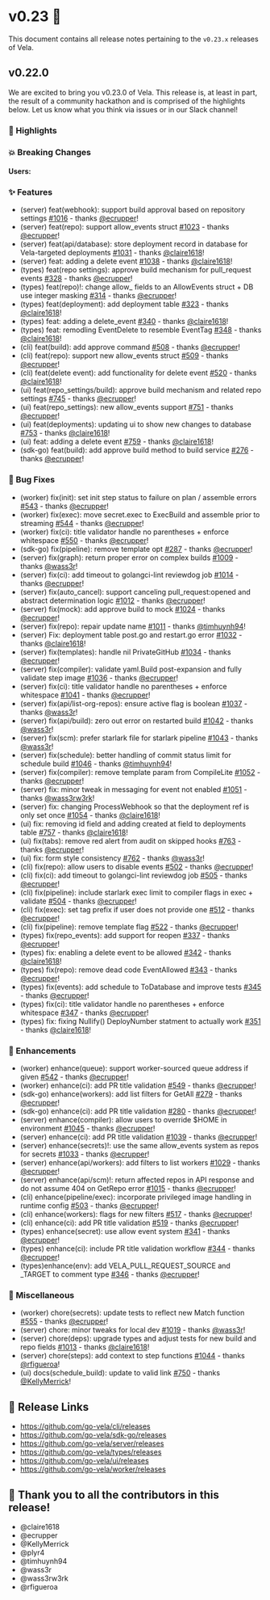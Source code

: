 # v0.23 🚀

This document contains all release notes pertaining to the `v0.23.x` releases of
Vela.

## v0.22.0

We are excited to bring you v0.23.0 of Vela. This release is, at least in part,
the result of a community hackathon and is comprised of the highlights below.
Let us know what you think via issues or in our Slack channel!

### 📣 Highlights


### 💥 Breaking Changes

#### Users:


### ✨ Features

- (server) feat(webhook): support build approval based on repository settings
  [#1016](https://github.com/go-vela/server/commit/5fc317f98d5c56583cd19ecfd2e714747d5dd3cf) -
  thanks [@ecrupper](https://github.com/ecrupper)!
- (server) feat(repo): support allow_events struct
  [#1023](https://github.com/go-vela/server/commit/6fcde8652f63e317137a63cb4f01586bbbbc49c2) -
  thanks [@ecrupper](https://github.com/ecrupper)!
- (server) feat(api/database): store deployment record in database for Vela-targeted deployments
  [#1031](https://github.com/go-vela/server/commit/a7cd07fe43cd7e5e0e79f7e1ddb6ca055d518d8a) -
  thanks [@claire1618](https://github.com/claire1618)!
- (server) feat: adding a delete event
  [#1038](https://github.com/go-vela/server/commit/136cd544d57626d181b0be7e66aceb509cc962a0) -
  thanks [@claire1618](https://github.com/claire1618)!
- (types) feat(repo settings): approve build mechanism for pull_request events
  [#328](https://github.com/go-vela/types/commit/b43cd77e4d9a34b3b34d10f9e9915604fbb334f0) -
  thanks [@ecrupper](https://github.com/ecrupper)!
- (types) feat(repo)!: change allow_<event> fields to an AllowEvents struct + DB use integer masking
  [#314](https://github.com/go-vela/types/commit/23c15858da2a56259b0cf6c2cf77aeb9e24d3f95) -
  thanks [@ecrupper](https://github.com/ecrupper)!
- (types) feat(deployment): add deployment table
  [#323](https://github.com/go-vela/types/commit/26e54c869418eb841c5cc1d31b3364459378c9b6) -
  thanks [@claire1618](https://github.com/claire1618)!
- (types) feat: adding a delete_event
  [#340](https://github.com/go-vela/types/commit/0d0e2236779601db16bfeffc3683bd378adf3923) -
  thanks [@claire1618](https://github.com/claire1618)!
- (types) feat: remodling EventDelete to resemble EventTag
  [#348](https://github.com/go-vela/types/commit/d058de26b401c176425f5265dd3b0ff77714e3f5) -
  thanks [@claire1618](https://github.com/claire1618)!
- (cli) feat(build): add approve command
  [#508](https://github.com/go-vela/cli/commit/cf6aee3e463137e26e63c666c8c407f685ae758c) -
  thanks [@ecrupper](https://github.com/ecrupper)!
- (cli) feat(repo): support new allow_events struct
  [#509](https://github.com/go-vela/cli/commit/3c55490067ae752dab92587756874ad03d1fac9d) -
  thanks [@ecrupper](https://github.com/ecrupper)!
- (cli) feat(delete event): add functionality for delete event
  [#520](https://github.com/go-vela/cli/commit/051ca4b566219c99e30907bad10661751fa60ccc) -
  thanks [@claire1618](https://github.com/claire1618)!
- (ui) feat(repo_settings/build): approve build mechanism and related repo settings
  [#745](https://github.com/go-vela/ui/commit/25da227458df03a4f130014beab5f3b1579866b4) -
  thanks [@ecrupper](https://github.com/ecrupper)!
- (ui) feat(repo_settings): new allow_events support
  [#751](https://github.com/go-vela/ui/commit/c1c1e1701c18b8063162f2a956f44eb5624fb764) -
  thanks [@ecrupper](https://github.com/ecrupper)!
- (ui) feat(deployments): updating ui to show new changes to database
  [#753](https://github.com/go-vela/ui/commit/edd09593f924899b6072ba0916bf1694e15f1a72) -
  thanks [@claire1618](https://github.com/claire1618)!
- (ui) feat: adding a delete event
  [#759](https://github.com/go-vela/ui/commit/077e4057138a04e8455d6a868de7d77cc0651e85) -
  thanks [@claire1618](https://github.com/claire1618)!
- (sdk-go) feat(build): add approve build method to build service
  [#276](https://github.com/go-vela/sdk-go/commit/23e6a2ee9817abf6426ef671026b55fc9e6dce10) -
  thanks [@ecrupper](https://github.com/ecrupper)!

### 🐛 Bug Fixes

- (worker) fix(init): set init step status to failure on plan / assemble errors
  [#543](https://github.com/go-vela/worker/commit/c07a1a8f788541cfce0819c17a78b13e7f9c35d0) -
  thanks [@ecrupper](https://github.com/ecrupper)!
- (worker) fix(exec): move secret.exec to ExecBuild and assemble prior to streaming
  [#544](https://github.com/go-vela/worker/commit/b45d0ce710ef208ca1330fc6904c15a38e6d08c7) -
  thanks [@ecrupper](https://github.com/ecrupper)!
- (worker) fix(ci): title validator handle no parentheses + enforce whitespace
  [#550](https://github.com/go-vela/worker/commit/724912db3b72c75c57341f21aabccb440cad922f) -
  thanks [@ecrupper](https://github.com/ecrupper)!
- (sdk-go) fix(pipeline): remove template opt
  [#287](https://github.com/go-vela/sdk-go/commit/6fd0d75deed9256d2d2beb9712cde035bad4b545) -
  thanks [@ecrupper](https://github.com/ecrupper)!
- (server) fix(graph): return proper error on complex builds
  [#1009](https://github.com/go-vela/server/commit/3d67002de8f87154fd52e79e562a90f1aacb6894) -
  thanks [@wass3r](https://github.com/wass3r)!
- (server) fix(ci): add timeout to golangci-lint reviewdog job
  [#1014](https://github.com/go-vela/server/commit/5777666c6a70fe29a5bd961adbf4c13c9bd5d45b) -
  thanks [@ecrupper](https://github.com/ecrupper)!
- (server) fix(auto_cancel): support canceling pull_request:opened and abstract determination logic
  [#1012](https://github.com/go-vela/server/commit/6390b12925448a264ab8e2ee042f1fa252964a1a) -
  thanks [@ecrupper](https://github.com/ecrupper)!
- (server) fix(mock): add approve build to mock
  [#1024](https://github.com/go-vela/server/commit/140d2b1492b726db24c60f3c469abaaabbe6f97d) -
  thanks [@ecrupper](https://github.com/ecrupper)!
- (server) fix(repo): repair update name
  [#1011](https://github.com/go-vela/server/commit/2dd31d69c4e25ed6588b1003071c42ce8a0c0b6d) -
  thanks [@timhuynh94](https://github.com/timhuynh94)!
- (server) Fix: deployment table post.go and restart.go error
  [#1032](https://github.com/go-vela/server/commit/730b0f4f90f307c2403d7efc60309408c1c38133) -
  thanks [@claire1618](https://github.com/claire1618)!
- (server) fix(templates): handle nil PrivateGitHub
  [#1034](https://github.com/go-vela/server/commit/de5cf1020cbbe59e0917ed2281eac44053de4eb7) -
  thanks [@ecrupper](https://github.com/ecrupper)!
- (server) fix(compiler): validate yaml.Build post-expansion and fully validate step image
  [#1036](https://github.com/go-vela/server/commit/45f5ad32ebef0a064952cb95d200329d2894a5ae) -
  thanks [@ecrupper](https://github.com/ecrupper)!
- (server) fix(ci): title validator handle no parentheses + enforce whitespace
  [#1041](https://github.com/go-vela/server/commit/d79d3a52aabaaf3bb3ed78560b474f4d8bd7276a) -
  thanks [@ecrupper](https://github.com/ecrupper)!
- (server) fix(api/list-org-repos): ensure active flag is boolean
  [#1037](https://github.com/go-vela/server/commit/c3281b4be338467e8f82e5cb3bf0e4357ae06592) -
  thanks [@wass3r](https://github.com/wass3r)!
- (server) fix(api/build): zero out error on restarted build
  [#1042](https://github.com/go-vela/server/commit/d3c6ff8cb0c8851b6f8f27ac3f8765888c790e7f) -
  thanks [@wass3r](https://github.com/wass3r)!
- (server) fix(scm): prefer starlark file for starlark pipeline
  [#1043](https://github.com/go-vela/server/commit/dbe8bcecd4c5702f560aafa2dc35935292777239) -
  thanks [@wass3r](https://github.com/wass3r)!
- (server) fix(schedule): better handling of commit status limit for schedule build
  [#1046](https://github.com/go-vela/server/commit/b88749c23bc88001b299d97f25550d99850dd5f0) -
  thanks [@timhuynh94](https://github.com/timhuynh94)!
- (server) fix(compiler): remove template param from CompileLite
  [#1052](https://github.com/go-vela/server/commit/ca2dbc596c342e465547c9c9b068186eb0173d46) -
  thanks [@ecrupper](https://github.com/ecrupper)!
- (server) fix: minor tweak in messaging for event not enabled
  [#1051](https://github.com/go-vela/server/commit/aea33fea62b5ecf2f7a8c91dffea547aa7ab57ce) -
  thanks [@wass3rw3rk](https://github.com/wass3rw3rk)!
- (server) fix: changing ProcessWebhook so that the deployment ref is only set once
  [#1054](https://github.com/go-vela/server/commit/f2f177c46f58873b309212db0aea5c38e20de1d0) -
  thanks [@claire1618](https://github.com/claire1618)!
- (ui) fix: removing id field and adding created at field to deployments table
  [#757](https://github.com/go-vela/ui/commit/1ae0459099fc07501fd05d2777cc37744e6c445e) -
  thanks [@claire1618](https://github.com/claire1618)!
- (ui) fix(tabs): remove red alert from audit on skipped hooks
  [#763](https://github.com/go-vela/ui/commit/43e2a935af32775723c09acf58f69d3e923077a6) -
  thanks [@ecrupper](https://github.com/ecrupper)!
- (ui) fix: form style consistency
  [#762](https://github.com/go-vela/ui/commit/a8020aa9cbc36ae170c2313d99e11e2d7a416132) -
  thanks [@wass3r](https://github.com/wass3r)!
- (cli) fix(repo): allow users to disable events
  [#502](https://github.com/go-vela/cli/commit/b070b1716b72371491331be3556ac7cd45d26e10) -
  thanks [@ecrupper](https://github.com/ecrupper)!
- (cli) fix(ci): add timeout to golangci-lint reviewdog job
  [#505](https://github.com/go-vela/cli/commit/d87ae805aeff5ef7faf60a5d296050c273f65194) -
  thanks [@ecrupper](https://github.com/ecrupper)!
- (cli) fix(pipeline): include starlark exec limit to compiler flags in exec + validate
  [#504](https://github.com/go-vela/cli/commit/c20a385da8da488021d0fe8800f1b4b29b7053b0) -
  thanks [@ecrupper](https://github.com/ecrupper)!
- (cli) fix(exec): set tag prefix if user does not provide one
  [#512](https://github.com/go-vela/cli/commit/b0a65a6a5a66c8a5464924eba44c4fd98ccd133b) -
  thanks [@ecrupper](https://github.com/ecrupper)!
- (cli) fix(pipeline): remove template flag
  [#522](https://github.com/go-vela/cli/commit/8f58d347f0e773c6da65009f74dcfdaacf979b23) -
  thanks [@ecrupper](https://github.com/ecrupper)!
- (types) fix(repo_events): add support for reopen
  [#337](https://github.com/go-vela/types/commit/1eae2f5e371bed7918c5d66e9507798f36ce4953) -
  thanks [@ecrupper](https://github.com/ecrupper)!
- (types) fix: enabling a delete event to be allowed
  [#342](https://github.com/go-vela/types/commit/483bff0c86934aa1143e33316ab0d4548e7bf356) -
  thanks [@claire1618](https://github.com/claire1618)!
- (types) fix(repo): remove dead code EventAllowed
  [#343](https://github.com/go-vela/types/commit/a4d640c8760ef5a6525a4941b1418635f867f981) -
  thanks [@ecrupper](https://github.com/ecrupper)!
- (types) fix(events): add schedule to ToDatabase and improve tests
  [#345](https://github.com/go-vela/types/commit/0e2e18b383dedd61cefd7403e4b6fab458f5d9a2) -
  thanks [@ecrupper](https://github.com/ecrupper)!
- (types) fix(ci): title validator handle no parentheses + enforce whitespace
  [#347](https://github.com/go-vela/types/commit/8a6ef2dcdbe20b4135bf2b3094e278c7a741755c) -
  thanks [@ecrupper](https://github.com/ecrupper)!
- (types) fix: fixing Nullify() DeployNumber statment to actually work
  [#351](https://github.com/go-vela/types/commit/867f2d14e4e2cf5c2c7d13fca538804d334fc13b) -
  thanks [@claire1618](https://github.com/claire1618)!

### 🚸 Enhancements

- (worker) enhance(queue): support worker-sourced queue address if given
  [#542](https://github.com/go-vela/worker/commit/b9b9a912f4c1d184bd11d47f874f97483cf75a23) -
  thanks [@ecrupper](https://github.com/ecrupper)!
- (worker) enhance(ci): add PR title validation
  [#549](https://github.com/go-vela/worker/commit/0672ba137432d6ee24a3f6132168171f0128b21a) -
  thanks [@ecrupper](https://github.com/ecrupper)!
- (sdk-go) enhance(workers): add list filters for GetAll
  [#279](https://github.com/go-vela/sdk-go/commit/4a16c9235b7a5822b1babcc83e5c294093741238) -
  thanks [@ecrupper](https://github.com/ecrupper)!
- (sdk-go) enhance(ci): add PR title validation
  [#280](https://github.com/go-vela/sdk-go/commit/7e6685a4a64af6b7a4cc5a1223bbf1c0e6e502c8) -
  thanks [@ecrupper](https://github.com/ecrupper)!
- (server) enhance(compiler): allow users to override $HOME in environment
  [#1045](https://github.com/go-vela/server/commit/4e438e1d484eb458accfd90d233d283c8bd0dad5) -
  thanks [@ecrupper](https://github.com/ecrupper)!
- (server) enhance(ci): add PR title validation
  [#1039](https://github.com/go-vela/server/commit/e3fc4966a5265485abd843fe1602f6ba2f65cd4bb) -
  thanks [@ecrupper](https://github.com/ecrupper)!
- (server) enhance(secrets)!: use the same allow_events system as repos for secrets
  [#1033](https://github.com/go-vela/server/commit/78eca514b01d626405cc07887eaee1c4e8830352) -
  thanks [@ecrupper](https://github.com/ecrupper)!
- (server) enhance(api/workers): add filters to list workers
  [#1029](https://github.com/go-vela/server/commit/49066352a370681644875dc85512736b29a4234f) -
  thanks [@ecrupper](https://github.com/ecrupper)!
- (server) enhance(api/scm)!: return affected repos in API response and do not assume 404 on GetRepo error
  [#1015](https://github.com/go-vela/server/commit/2b58510bc4b590cb8ef550ac1774e18bba8e2f37) -
  thanks [@ecrupper](https://github.com/ecrupper)!
- (cli) enhance(pipeline/exec): incorporate privileged image handling in runtime config
  [#503](https://github.com/go-vela/cli/commit/54266a992d9132f240d84cb7d9af14d2a2addfde) -
  thanks [@ecrupper](https://github.com/ecrupper)!
- (cli) enhance(workers): flags for new filters
  [#517](https://github.com/go-vela/cli/commit/d23ab1ace149fda155e126b7befd3a83944eb0d7) -
  thanks [@ecrupper](https://github.com/ecrupper)!
- (cli) enhance(ci): add PR title validation
  [#519](https://github.com/go-vela/cli/commit/167b010c7c10312fe4a5acc1736ec0937164371c) -
  thanks [@ecrupper](https://github.com/ecrupper)!
- (types) enhance(secret): use allow event system
  [#341](https://github.com/go-vela/types/commit/a91bd54636bc8ac5cb36f73f626dffca0ed852ad) -
  thanks [@ecrupper](https://github.com/ecrupper)!
- (types) enhance(ci): include PR title validation workflow
  [#344](https://github.com/go-vela/types/commit/00dcbc6ffa55754367daa69d920e94dad324d25d) -
  thanks [@ecrupper](https://github.com/ecrupper)!
- (types)enhance(env): add VELA_PULL_REQUEST_SOURCE and _TARGET to comment type
  [#346](https://github.com/go-vela/types/commit/f40578eb2dac13c44adc43835a63c75c411b2f12) -
  thanks [@ecrupper](https://github.com/ecrupper)!

### 🔧 Miscellaneous

- (worker) chore(secrets): update tests to reflect new Match function
  [#555](https://github.com/go-vela/worker/commit/9ae5e79015be4ca22b70c6c15528ac1f62a77f6e) -
  thanks [@ecrupper](https://github.com/ecrupper)!
- (server) chore: minor tweaks for local dev
  [#1019](https://github.com/go-vela/server/commit/fb12fddd0c13aafa956c476d3701f1b6a7448f7b) -
  thanks [@wass3r](https://github.com/wass3r)!
- (server) chore(deps): upgrade types and adjust tests for new build and repo fields
  [#1013](https://github.com/go-vela/server/commit/8de59d288585cd891746fef9ebfd4ad91be2a824) -
  thanks [@claire1618](https://github.com/claire1618)!
- (server) chore(steps): add context to step functions
  [#1044](https://github.com/go-vela/server/commit/3e3750959df911a89b9fd42180867799d9cc9fc1) -
  thanks [@rfigueroa](https://github.com/rfigueroa)!
- (ui) docs(schedule_build): update to valid link
  [#750](https://github.com/go-vela/server/commit/3e3750959df911a89b9fd42180867799d9cc9fc1) -
  thanks [@KellyMerrick](https://github.com/KellyMerrick)!


## 🔗 Release Links

- https://github.com/go-vela/cli/releases
- https://github.com/go-vela/sdk-go/releases
- https://github.com/go-vela/server/releases
- https://github.com/go-vela/types/releases
- https://github.com/go-vela/ui/releases
- https://github.com/go-vela/worker/releases

## 💟 Thank you to all the contributors in this release!

- @claire1618
- @ecrupper
- @KellyMerrick
- @plyr4
- @timhuynh94
- @wass3r
- @wass3rw3rk
- @rfigueroa
